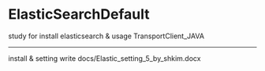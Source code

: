 # ElasticSearchDefault
study for install elasticsearch &amp; usage TransportClient_JAVA
  
***
  
install & setting write docs/Elastic_setting_5_by_shkim.docx
